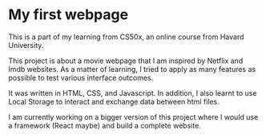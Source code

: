# My first webpage
This is a part of my learning from CS50x, an online course from Havard University.

This project is about a movie webpage that I am inspired by Netflix and Imdb websites. As a matter of learning, I tried to apply as many features as possible to test various interface outcomes.

It was written in HTML, CSS, and Javascript. In addition, I also learnt to use Local Storage to interact and exchange data between html files.

I am currently working on a bigger version of this project where I would use a framework (React maybe) and build a complete website.
